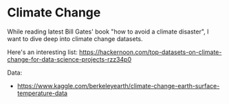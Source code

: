 # Climate Change

While reading latest Bill Gates' book "how to avoid a climate disaster", I want to dive deep into climate change datasets.

Here's an interesting list:
https://hackernoon.com/top-datasets-on-climate-change-for-data-science-projects-rzz34p0

Data:
- https://www.kaggle.com/berkeleyearth/climate-change-earth-surface-temperature-data